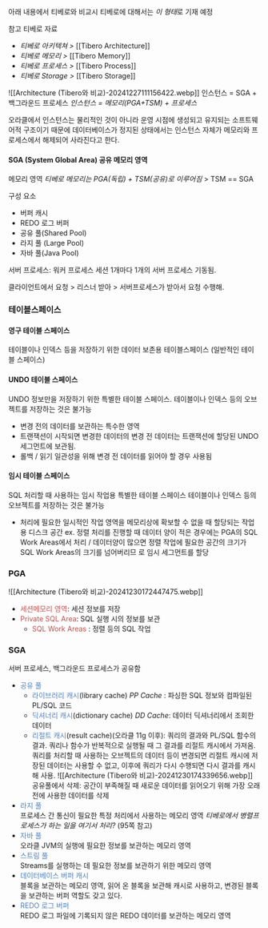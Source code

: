 아래 내용에서 티베로와 비교시 티베로에 대해서는 *이 형태*로 기재 예정

참고 티베로 자료
- *티베로 아키텍쳐 >* [[Tibero Architecture]]
- *티베로 메모리 >* [[Tibero Memory]]
- *티베로 프로세스 >* [[Tibero Process]]
- *티베로 Storage >* [[Tibero Storage]]


![[Architecture (Tibero와 비교)-20241227111156422.webp]]
인스턴스 = SGA + 백그라운드 프로세스
*인스턴스 = 메모리(PGA+TSM) + 프로세스*

오라클에서 인스턴스는 물리적인 것이 아니라 운영 시점에 생성되고 유지되는 소프트웨어적 구조이기 때문에 데이터베이스가 정지된 상태에서는 인스턴스 자체가 메모리와 프로세스에서 해제되어 사라진다고 한다.

#### SGA (System Global Area) 공유 메모리 영역
메모리 영역
*티베로 메모리는 PGA(독립) + TSM(공유)로 이루어짐*     > TSM == SGA

구성 요소
- 버퍼 캐시
- REDO 로그 버퍼
- 공유 풀(Shared Pool)
- 라지 풀 (Large Pool)
- 자바 풀(Java Pool)


서버 프로세스: 워커 프로세스
세션 1개마다 1개의 서버 프로세스 기동됨.


클라이언트에서 요청 > 리스너 받아 > 서버프로세스가 받아서 요청 수행해.

### 테이블스페이스
#### 영구 테이블 스페이스
테이블이나 인덱스 등을 저장하기 위한 데이터 보존용 테이블스페이스
(일반적인 테이블 스페이스)
#### UNDO 테이블 스페이스
UNDO 정보만을 저장하기 위한 특별한 테이블 스페이스.
테이블이나 인덱스 등의 오브젝트를 저장하는 것은 불가능
- 변경 전의 데이터를 보관하는 특수한 영역
- 트랜잭션이 시작되면 변경한 데이터의 변경 전 데이터는 트랜잭션에 할당된 UNDO 세그먼트에 보관됨.
- 롤백 / 읽기 일관성을 위해 변경 전 데이터를 읽어야 할 경우 사용됨
#### 임시 테이블 스페이스
SQL 처리할 때 사용하는 임시 작업용 특별한 테이블 스페이스
테이블이나 인덱스 등의 오브젝트를 저장하는 것은 불가능
- 처리에 필요한 일시적인 작업 영역을 메모리상에 확보할 수 없을 때 할당되는 작업용 디스크 공간
ex. 정렬 처리를 진행할 때 데이터 양이 적은 경우에는 PGA의 SQL Work Areas에서 처리 / 데이터양이 많으면 정렬 작업에 필요한 공간의 크기가 SQL Work Areas의 크기를 넘어버리므 로 임시 세그먼트를 할당

### PGA
![[Architecture (Tibero와 비교)-20241230172447475.webp]]
- <font color="#c0504d">세션메모리 영역</font>: 세션 정보를 저장
- <font color="#c0504d">Private SQL Area</font>: SQL 실행 시의 정보를 보관
	- <font color="#c0504d">SQL Work Areas</font> : 정렬 등의 SQL 작업

### SGA
서버 프로세스, 백그라운드 프로세스가 공유함
- <font color="#4f81bd">공유 풀</font>  
	- <font color="#4f81bd">라이브러리 캐시</font>(library cache) *PP Cache* : 파싱한 SQL 정보와 컴파일된 PL/SQL 코드
	- <font color="#4f81bd">딕셔너리 캐시</font>(dictionary cache) *DD Cache*: 데이터 딕셔너리에서 조회한 데이터
	- <font color="#4f81bd">리절트 캐시</font>(result cache)(오라클 11g 이후): 쿼리의 결과와 PL/SQL 함수의 결과.  쿼리나 함수가 반복적으로 실행될 때 그 결과를 리절트 캐시에서 가져옴. 쿼리를 처리할 때 사용하는 오브젝트의 데이터 등이 변경되면 리절트 캐시에 저장된 데이터는 사용할 수 없고, 이후에 쿼리가 다시 수행되면 다시 결과를 캐시해 사용.
	  ![[Architecture (Tibero와 비교)-20241230174339656.webp]]
	  공유풀에서 삭제: 공간이 부족해질 때 새로운 데이터를 읽어오기 위해 가장 오래전에 사용한 데이터를 삭제
- <font color="#4f81bd">라지 풀</font>  
  프로세스 간 통신이 필요한 특정 처리에서 사용하는 메모리 영역
  *티베로에서 병렬프로세스가 하는 일을 여기서 처리?* (95쪽 참고)
- <font color="#4f81bd">자바 풀 </font>  
  오라클 JVM의 실행에 필요한 정보를 보관하는 메모리 영역
- <font color="#4f81bd">스트림 풀</font>  
  Streams를 실행하는 데 필요한 정보를 보관하기 위한 메모리 영역
- <font color="#4f81bd">데이터베이스 버퍼 캐시</font>  
  블록을 보관하는 메모리 영역, 읽어 온 블록을 보관해 캐시로 사용하고, 변경된 블록을 보관하는 버퍼 역할도 갖고 있다.
- <font color="#4f81bd">REDO 로그 버퍼</font>  
  REDO 로그 파일에 기록되지 않은 REDO 데이터를 보관하는 메모리 영역




